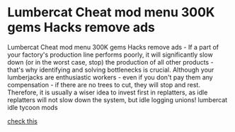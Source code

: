 # Lumbercat Cheat mod menu 300K gems Hacks remove ads

Lumbercat Cheat mod menu 300K gems Hacks remove ads - If a part of your factory's production line performs poorly, it will significantly slow down (or in the worst case, stop) the production of all other products - that's why identifying and solving bottlenecks is crucial. Although your lumberjacks are enthusiastic workers - even if you don't pay them any compensation - if there are no trees to cut, they will stop and rest. Therefore, it is usually a wiser idea to invest first in replatters, as idle replatters will not slow down the system, but idle logging unions! lumbercat idle tycoon mods

[check this](https://fureway.top/lumbercat/)

